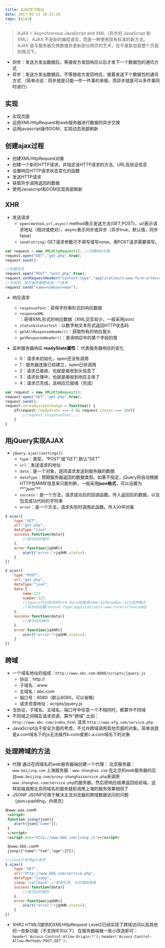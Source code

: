 ```yaml
---
title: AJAX学习笔记
date: 2017-03-21 16:21:19
tags: [Ajax]
---
```

> AJAX = Asynchronous JavaScript and XML（异步的 JavaScript 和 XML）
> AJAX 不是新的编程语言，而是一种使用现有标准的新方法。
> AJAX 是与服务器交换数据并更新部分网页的艺术，在不重新加载整个页面的情况下。
* 同步：发送方发出数据后，等接收方发回响应以后才发下一个数据包的通讯方式
* 异步：发送方发出数据后，不等接收方发回响应，接着发送下个数据包的通讯方式
（简单点说：同步就是只能一件一件事的来做，而异步就是可以多件事同时进行）

<!--more-->

## 实现
* 实现页面
* 运用XMLHttpRequest和web服务器进行数据的异步交换
* 运用javascript操作DOM，实现动态局部刷新

## 创建ajax过程
* 创建XMLHttpRequest对象
* 创建一个新的HTTP请求，并指定该HTTP请求的方法、URL及验证信息
* 设置响应HTTP请求状态变化的函数
* 发送HTTP请求
* 获取异步调用返回的数据
* 使用Javascript和DOM实现局部刷新

## XHR
* 发送请求
	* `open(method,url,async)` 
method表示发送方法(GET,POST)，url表示请求地址（相对或绝对），async表示同步或异步（异步true，默认值，同步false）
	* `send(string)` 
GET请求参数可不填写或写none，用POST请求需要填写。
```javascript
var request = new XMLHttpRequest(); //创建XHR对象
request.open("GET","get.php",true);
request.send();

//创建信息
request.open("POST","post.php",true);
request.setRequestHeader("Content-type","application/x-www-form-urlencoded");
//头信息，提示服务器要发送一个表单
request.send("name=tom&sex=man");
```
* 响应请求
	* `responseText`：获得字符串形式的响应数据
	* `responseXML`：获得XML形式的响应数据（XML交互较少，一般采用json）
	* `status&statusText`：以数字和文本形式返回HTTP状态码
	* `getAllResponseHeader()`：获取所有的响应报头
	* `getResponseHeader()`：查询响应中的某个字段的值

* 监听服务器响应
**readyState属性：** 代表服务器响应的变化
	* 0：请求未初始化，open还没有调用
	* 1：服务器连接已经建立，open已经调用
	* 2：请求已接收，也就是接收到头信息了
	* 3：请求处理中，也就是接收到响应主体了
	* 4：请求已完成，且响应已就绪（完成）
```javascript
var request = new XMLHttpRequest();
request.open("GET","get.php",true);
request.send();
request.onreadystatechange = function() {
	if(request.readyState === 4 && request.status === 200){
		//request.responseText...
	}
}
```

## 用jQuery实现AJAX
* `jQuery.ajax([settings])`
	* `type`：类型，“POST”或“GET",默认"GET"
	* `url`：发送请求的地址
	* `data`：是一个对象，连同请求发送到服务器的数据
	* `dataType`：预期服务器返回的数据类型。如果不指定，jQuery将自动根据HTTP包MIME信息来只能判断，一般采用**json格式**，可以设置为**"json"**
	* `success`：是一个方法，请求成功后的回调函数。传入返回后的数据，以及包含成功代码的字符串
	* `error`：是一个方法，请求失败时调用此函数。传入XHR对象
```javascript
$.ajax({
	type:"GET",
	url:"get.php",
	dataType:"json",
	success:function(data){
		//成功后的操作
	},
	error:function(jqXHR){
		alert("error:"+jqXHR.status);
	}
})

$.ajax({
	type:"POST",
	url:"get.php",
	dataType:"json",
	data:{
		name:123
		number:123
		//jquery可以自动将Form Data转换成name:123&number:123这种格式
		//并自动设置Content-Type:application/x-www-form-urlencoded
	},
	success:function(data){
		//成功后的操作
	},
	error:function(jqXHR){
		alert("error:"+jqXHR.status);
	}
})
```

## 跨域
* 一个域名地址的组成：`http://www.abc.com:8080/scripts/jquery.js`
	* 协议：http://
	* 子域名：www
	* 主域名：abc.com
	* 端口号：8080（默认8080，可以省略）
	* 请求资源地址：scripts/jquery.js
* 当协议、子域名、主域名、端口号中任意一个不相同时，都算作不同域
* 不同域之间相互请求资源，算作“跨域”
  比如：`http://www.abc.com/index.html` 请求 `http://www.efg.com/service.php`
* JavaScript出于安全方面的考虑，不允许跨域调用其他页面的对象。简单说就是a.com域名下的js无法操作b.com或者c.a.com域名下的对象

## 处理跨域的方法
* 代理
  通过在同域名的web服务器端创建一个代理：
  北京服务器：`www.beijing.com`
  上海服务器：`www.shanghai.com`
  在北京的web服务器的后台`www.beijing.com/proxy-shanghaiservice.php`来调用`www.shanghai.com/service.php`的服务器，然后把响应结果返回给前端，这样前端调用北京同域名的服务就和调用上海的服务效果相同了
* JSONP
  JSONP可用于解决主流浏览器的跨域数据访问的问题（json+padding，内填充）

```html
在www.aaa.com中
 <script>
 function jsonp(json){
 	alert(json["name"]);
 }
 </script>
 <script src="http://www.bbb.com/jsonp.js"></script>

 在www.bbb.com中
 jsonp({"name":"tom","age":27});
```
```javascript
//jsonp只支持get请求
$.ajax({
	type:"GET",
	url:"http://www.bbb.com/service.php",
	dataType:"jsonp",
	jsonp:"callback",//取值任意，与后端相连接
	success:function(data){
		//成功后的操作
	},
	error:function(jqXHR){
		alert("error:"+jqXHR.status);
	}
})
```
* XHR2
  HTML5提供的XMLHttpRequest Level2已经实现了跨域访问以及其他的一些新功能（不支持IE10以下）
  在服务器端做一些小改造即可：
  `header('Access-Control-Allow-Origin:*');`
  `header('Access-Control-Allow-Methods:POST,GET');`